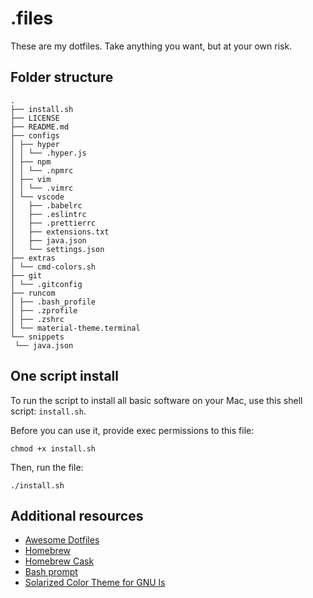 # .files

These are my dotfiles. Take anything you want, but at your own risk.

## Folder structure

```
.
├── install.sh
├── LICENSE
├── README.md
├── configs
│ ├── hyper
│ │ └── .hyper.js
│ ├── npm
│ │ └── .npmrc
│ ├── vim
│ │ └── .vimrc
│ └── vscode
│   ├── .babelrc
│   ├── .eslintrc
│   ├── .prettierrc
│   ├── extensions.txt
│   ├── java.json
│   └── settings.json
├── extras
│ └── cmd-colors.sh
├── git
│ └── .gitconfig
├── runcom
│ ├── .bash_profile
│ ├── .zprofile
│ ├── .zshrc
│ └── material-theme.terminal
└── snippets
 └── java.json
```

## One script install

To run the script to install all basic software on your Mac, use this shell script: `install.sh`.

Before you can use it, provide exec permissions to this file:

`chmod +x install.sh`

Then, run the file:

`./install.sh`

## Additional resources

- [Awesome Dotfiles](https://github.com/webpro/awesome-dotfiles)
- [Homebrew](https://brew.sh)
- [Homebrew Cask](http://caskroom.io)
- [Bash prompt](https://wiki.archlinux.org/index.php/Color_Bash_Prompt)
- [Solarized Color Theme for GNU ls](https://github.com/seebi/dircolors-solarized)

